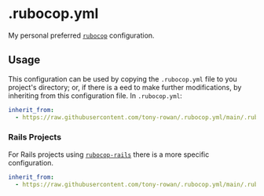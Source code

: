 # .rubocop.yml
My personal preferred [`rubocop`](https://github.com/rubocop-hq/rubocop) configuration.

## Usage
This configuration can be used by copying the `.rubocop.yml` file to you project's
directory; or, if there is a eed to make further modifications, by inheriting from 
this configuration file. In `.rubocop.yml`:

```yml
inherit_from:
  - https://raw.githubusercontent.com/tony-rowan/.rubocop.yml/main/.rubocop.yml
```

### Rails Projects
For Rails projects using [`rubocop-rails`](https://github.com/rubocop-hq/rubocop-rails)
there is a more specific configuration.

```yml
inherit_from:
  - https://raw.githubusercontent.com/tony-rowan/.rubocop.yml/main/.rubocop.rails.yml
```
